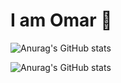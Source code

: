 # I am Omar 👋



![Anurag's GitHub stats](https://github-readme-stats.vercel.app/api?username=anuraghazra&hide=contribs,prs)

![Anurag's GitHub stats](https://github-readme-stats.vercel.app/api?username=owarsame&show=reviews,discussions_started,discussions_answered,prs_merged,prs_merged_percentage)
